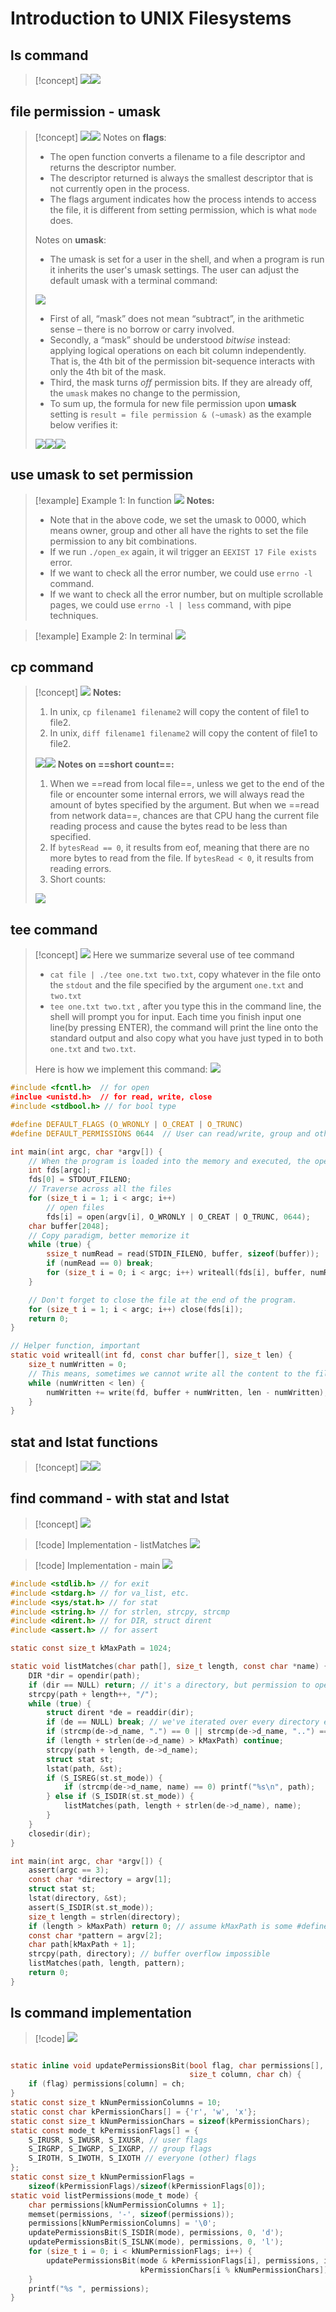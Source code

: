 # Introduction to UNIX Filesystems
## ls command
> [!concept]
> ![](File_System_Calls.assets/image-20231211093106698.png)![](File_System_Calls.assets/image-20231211093228424.png)


## file permission - umask
> [!concept]
> ![](File_System_Calls.assets/image-20231211093353858.png)![](File_System_Calls.assets/image-20231211093453211.png)
> Notes on **flags**:
> - The open function converts a filename to a file descriptor and returns the descriptor number. 
> - The descriptor returned is always the smallest descriptor that is not currently open in the process.
> - The flags argument indicates how the process intends to access the file, it is different from setting permission, which is what `mode` does.
> 
> Notes on **umask**:
> - The umask is set for a user in the shell, and when a program is run it inherits the user's umask settings. The user can adjust the default umask with a terminal command:
> 
> ![](File_System_Calls.assets/image-20231211233230405.png)
> - First of all, “mask” does not mean “subtract”, in the arithmetic sense – there is no borrow or carry involved.
> - Secondly, a “mask” should be understood _bitwise_ instead: applying logical operations on each bit column independently. That is, the 4th bit of the permission bit-sequence interacts with only the 4th bit of the mask.
> - Third, the mask turns _off_ permission bits. If they are already off, the `umask` makes no change to the permission,
> - To sum up, the formula for new file permission upon **umask** setting is `result = file permission & (~umask)` as the example below verifies it:
> 
> ![](File_System_Calls.assets/image-20231211095142690.png)![](File_System_Calls.assets/image-20231211094907931.png)![](File_System_Calls.assets/image-20231211233414266.png)




## use umask to set permission
> [!example] Example 1: In function
> ![](File_System_Calls.assets/image-20231211095254105.png)
> **Notes:**
> - Note that in the above code, we set the umask to 0000, which means owner, group and other all have the rights to set the file permission to any bit combinations.
> - If we run `./open_ex` again, it wil trigger an `EEXIST 17 File exists` error.
> - If we want to check all the error number, we could use `errno -l` command.
> - If we want to check all the error number, but on multiple scrollable pages, we could use `errno -l | less` command, with pipe techniques.

> [!example] Example 2: In terminal
> ![](File_System_Calls.assets/image-20231211233444221.png)


## cp command
> [!concept]
> ![](File_System_Calls.assets/image-20231211100724837.png)
> **Notes:**
> 1. In unix, `cp filename1 filename2` will copy the content of file1 to file2.
> 2. In unix, `diff filename1 filename2` will copy the content of file1 to file2.
> 
> ![](File_System_Calls.assets/image-20231211101229623.png)![](File_System_Calls.assets/image-20231211101858500.png)
> **Notes on ==short count==:**
> 1. When we ==read from local file==, unless we get to the end of the file or encounter some internal errors, we will always read the amount of bytes specified by the argument. But when we ==read from network data==, chances are that CPU hang the current file reading process and cause the bytes read to be less than specified.
> 2. If `bytesRead == 0`, it results from eof, meaning that there are no more bytes to read from the file. If `bytesRead < 0`, it results from reading errors.
> 3. Short counts:
> 
> ![](File_System_Calls.assets/image-20231211102329971.png)



## tee command
> [!concept]
> ![](File_System_Calls.assets/image-20231212092437832.png)
> Here we summarize several use of tee command
> - `cat file | ./tee one.txt two.txt`, copy whatever in the file onto the `stdout` and the file specified by the argument `one.txt` and `two.txt`
> - `tee one.txt two.txt` , after you type this in the command line, the shell will prompt you for input. Each time you finish input one line(by pressing ENTER), the command will print the line onto the standard output and also copy what you have just typed in to both `one.txt` and `two.txt`.
> 
> Here is how we implement this command:
> ![](File_System_Calls.assets/image-20231212093604635.png)

```c   t.c
#include <fcntl.h>  // for open
#inclue <unistd.h>  // for read, write, close
#include <stdbool.h> // for bool type

#define DEFAULT_FLAGS (O_WRONLY | O_CREAT | O_TRUNC)
#define DEFAULT_PERMISSIONS 0644  // User can read/write, group and other can only read.

int main(int argc, char *argv[]) {
	// When the program is loaded into the memory and executed, the operating system will automatically open file descriptor 0,1,2 for it. We can use STDOUT_FILE; STDIN_FILE STDERR_FILE to access these file descriptors. 
    int fds[argc];
    fds[0] = STDOUT_FILENO;
    // Traverse across all the files
    for (size_t i = 1; i < argc; i++)
	    // open files
        fds[i] = open(argv[i], O_WRONLY | O_CREAT | O_TRUNC, 0644);
    char buffer[2048];
    // Copy paradigm, better memorize it
    while (true) {
        ssize_t numRead = read(STDIN_FILENO, buffer, sizeof(buffer));
        if (numRead == 0) break;
        for (size_t i = 0; i < argc; i++) writeall(fds[i], buffer, numRead);
    }

	// Don't forget to close the file at the end of the program.
    for (size_t i = 1; i < argc; i++) close(fds[i]);
    return 0;
}

// Helper function, important
static void writeall(int fd, const char buffer[], size_t len) {
    size_t numWritten = 0;
    // This means, sometimes we cannot write all the content to the file from the buffer at one time, so we will need this loop to make sure all the file content are written.
    while (numWritten < len) {
        numWritten += write(fd, buffer + numWritten, len - numWritten);
    }
}
```




## stat and lstat functions
> [!concept]
> ![](File_System_Calls.assets/image-20231212095653013.png)![](File_System_Calls.assets/image-20231212095658371.png)



## find command - with stat and lstat
> [!concept]
> ![](File_System_Calls.assets/image-20231212095750261.png)

> [!code] Implementation - listMatches
> ![](File_System_Calls.assets/image-20231212100850668.png)


> [!code] Implementation - main
> ![](File_System_Calls.assets/image-20231212160342934.png)


```c
#include <stdlib.h> // for exit
#include <stdarg.h> // for va_list, etc.
#include <sys/stat.h> // for stat
#include <string.h> // for strlen, strcpy, strcmp
#include <dirent.h> // for DIR, struct dirent
#include <assert.h> // for assert

static const size_t kMaxPath = 1024;

static void listMatches(char path[], size_t length, const char *name) {
    DIR *dir = opendir(path);
    if (dir == NULL) return; // it's a directory, but permission to open was denied
    strcpy(path + length++, "/");
    while (true) {
        struct dirent *de = readdir(dir);
        if (de == NULL) break; // we've iterated over every directory entry, so stop looping
        if (strcmp(de->d_name, ".") == 0 || strcmp(de->d_name, "..") == 0) continue;
        if (length + strlen(de->d_name) > kMaxPath) continue;
        strcpy(path + length, de->d_name);
        struct stat st;
        lstat(path, &st);
        if (S_ISREG(st.st_mode)) {
            if (strcmp(de->d_name, name) == 0) printf("%s\n", path);
        } else if (S_ISDIR(st.st_mode)) {
            listMatches(path, length + strlen(de->d_name), name);
        }
    }
    closedir(dir);
}

int main(int argc, char *argv[]) {
    assert(argc == 3);
    const char *directory = argv[1];
    struct stat st;
    lstat(directory, &st);
    assert(S_ISDIR(st.st_mode));
    size_t length = strlen(directory);
    if (length > kMaxPath) return 0; // assume kMaxPath is some #define
    const char *pattern = argv[2];
    char path[kMaxPath + 1];
    strcpy(path, directory); // buffer overflow impossible
    listMatches(path, length, pattern);
    return 0;
}
```


## ls command implementation
> [!code]
> ![](File_System_Calls.assets/image-20231212160537126.png)
```c

static inline void updatePermissionsBit(bool flag, char permissions[],
                                        size_t column, char ch) {
    if (flag) permissions[column] = ch;
}
static const size_t kNumPermissionColumns = 10;
static const char kPermissionChars[] = {'r', 'w', 'x'};
static const size_t kNumPermissionChars = sizeof(kPermissionChars);
static const mode_t kPermissionFlags[] = {
    S_IRUSR, S_IWUSR, S_IXUSR, // user flags
    S_IRGRP, S_IWGRP, S_IXGRP, // group flags
    S_IROTH, S_IWOTH, S_IXOTH // everyone (other) flags
};
static const size_t kNumPermissionFlags =
    sizeof(kPermissionFlags)/sizeof(kPermissionFlags[0]);
static void listPermissions(mode_t mode) {
    char permissions[kNumPermissionColumns + 1];
    memset(permissions, '-', sizeof(permissions));
    permissions[kNumPermissionColumns] = '\0';
    updatePermissionsBit(S_ISDIR(mode), permissions, 0, 'd');
    updatePermissionsBit(S_ISLNK(mode), permissions, 0, 'l');
    for (size_t i = 0; i < kNumPermissionFlags; i++) {
        updatePermissionsBit(mode & kPermissionFlags[i], permissions, i + 1,
                             kPermissionChars[i % kNumPermissionChars]);
    }
    printf("%s ", permissions);
}
```





